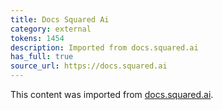 ```yaml
---
title: Docs Squared Ai
category: external
tokens: 1454
description: Imported from docs.squared.ai
has_full: true
source_url: https://docs.squared.ai
---
```


This content was imported from [docs.squared.ai](https://docs.squared.ai).
